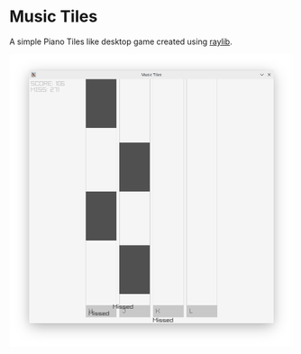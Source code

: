 # Music Tiles
A simple Piano Tiles like desktop game created using [raylib](https://github.com/raysan5/raylib/).

![screenshot](screenshot.png)
